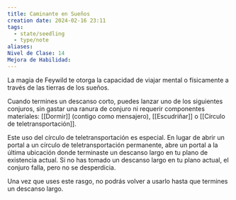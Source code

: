 ```yaml
---
title: Caminante en Sueños
creation date: 2024-02-16 23:11
tags:
  - state/seedling
  - type/note
aliases: 
Nivel de Clase: 14
Mejora de Habilidad:
---
```

La magia de Feywild te otorga la capacidad de viajar mental o físicamente a través de las tierras de los sueños.

Cuando termines un descanso corto, puedes lanzar uno de los siguientes conjuros, sin gastar una
ranura de conjuro ni requerir componentes materiales: [[Dormir]] (contigo como mensajero), [[Escudriñar]] o [[Círculo de teletransportación]].

Este uso del círculo de teletransportación es especial. En lugar de abrir un portal a un círculo de
teletransportación permanente, abre un portal a la última ubicación donde terminaste un descanso
largo en tu plano de existencia actual. Si no has tomado un descanso largo en tu plano actual, el
conjuro falla, pero no se desperdicia.

Una vez que uses este rasgo, no podrás volver a usarlo hasta que termines un descanso largo.


